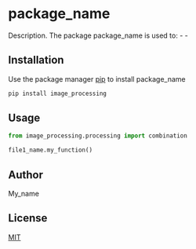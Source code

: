 # package_name

Description. 
The package package_name is used to:
	- 
	-

## Installation

Use the package manager [pip](https://pip.pypa.io/en/stable/) to install package_name

```bash
pip install image_processing
```

## Usage

```python
from image_processing.processing import combination

file1_name.my_function()
```

## Author
My_name

## License
[MIT](https://choosealicense.com/licenses/mit/)